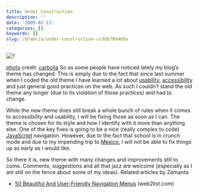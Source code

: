 ```yaml
---
title: Under Construction
description: ''
date: '2009-02-13'
categories: []
keywords: []
slug: /@ramcio/under-construction-ccdd6789488a
---
```


![?](https://cdn-images-1.medium.com/max/800/0*oZ1AZnn9m1ly2Fa9.jpg)

[photo](http://www.photodropper.com/photos/) credit: [carboila](http://www.flickr.com/photos/7222265@N06/413061864/ "carboila")
So as some people have noticed lately my blog’s theme has changed. This is simply due to the fact that since last summer when I coded the old theme I have learned a lot about [usability](http://en.wikipedia.org/wiki/Usability "Usability"), [accessibility](http://en.wikipedia.org/wiki/Accessibility "Accessibility") and just general good practices on the web. As such I couldn’t stand the old theme any longer (due to its violation of those practices) and had to change.

While the new theme does still break a whole bunch of rules when it comes to accessibility and usability, I will be fixing those as soon as I can. The theme is chosen for its style and how I identify with it more than anything else. One of the key fixes is going to be a nice (really complex to code) [JavaScript](http://en.wikipedia.org/wiki/JavaScript "JavaScript") navigation. However, due to the fact that school is in crunch mode and due to my impending trip to [Mexico](http://maps.google.com/maps?ll=19.05,-99.3666666667&spn=10.0,10.0&q=19.05,-99.3666666667%20%28Mexico%29&t=h "Mexico"), I will not be able to fix things up as early as I would like.

So there it is, new theme with many changes and improvements still to come. Comments, suggestions and all that jazz are welcome (especially as I am still on the fence about some of my ideas).
Related articles by Zemanta

*   [50 Beautiful And User-Friendly Navigation Menus](http://web2list.com/news/50-beautiful-and-user-friendly-navigation-menus) (web2list.com)